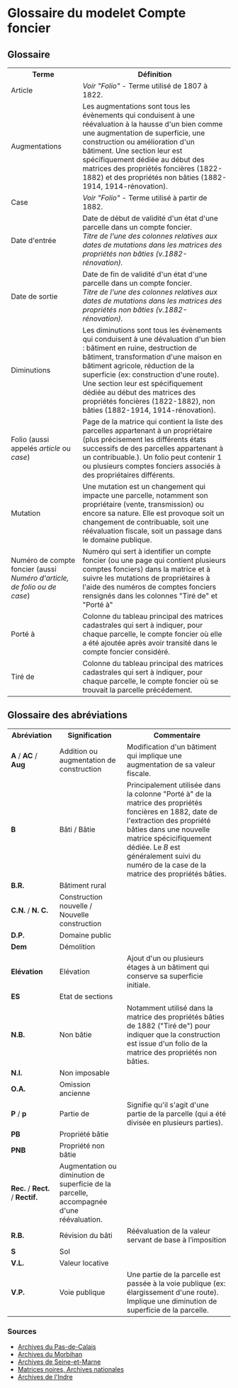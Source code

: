 # Glossaire du modelet Compte foncier

## Glossaire
<table>
  <tr>
    <th>Terme</th>
    <th>Définition</th>
  </tr>
  <tr>
    <td>Article</td>
    <td><i>Voir "Folio"</i> - Terme utilisé de 1807 à 1822.</td>
  </tr>
  <tr>
    <td>Augmentations</td>
    <td>Les augmentations sont tous les évènements qui conduisent à une réévaluation à la hausse d'un bien comme une augmentation de superficie, une construction ou amélioration d'un bâtiment. Une section leur est spécifiquement dédiée au début des matrices des propriétés foncières (1822-1882) et des propriétés non bâties (1882-1914, 1914-rénovation).</td>
  </tr>
  <tr>
    <td>Case</td>
    <td><i>Voir "Folio"</i> - Terme utilisé à partir de 1882.</td>
  </tr>
  <tr>
    <td>Date d'entrée</td>
    <td>Date de début de validité d'un état d'une parcelle dans un compte foncier.</br><i>Titre de l'une des colonnes relatives aux dates de mutations dans les matrices des propriétés non bâties (v.1882-rénovation).</i></td>
  </tr>
  <tr>
    <td>Date de sortie</td>
    <td>Date de fin de validité d'un état d'une parcelle dans un compte foncier.</br><i>Titre de l'une des colonnes relatives aux dates de mutations dans les matrices des propriétés non bâties (v.1882-rénovation).</i></td>
  </tr>
  <tr>
    <td>Diminutions</td>
    <td>Les diminutions sont tous les évènements qui conduisent à une dévaluation d'un bien : bâtiment en ruine, destruction de bâtiment, transformation d'une maison en bâtiment agricole, réduction de la superficie (ex: construction d'une route). Une section leur est spécifiquement dédiée au début des matrices des propriétés foncières (1822-1882), non bâties (1882-1914, 1914-rénovation).</td>
  </tr>
  <tr>
    <td>Folio (aussi appelés <i>article</i> ou <i>case</i>)</td>
    <td>Page de la matrice qui contient la liste des parcelles appartenant à un propriétaire (plus précisement les différents états successifs de des parcelles appartenant à un contribuable.). Un folio peut contenir 1 ou plusieurs comptes fonciers associés à des propriétaires différents.</td>
  </tr>
  <tr>
    <td>Mutation</td>
    <td>Une mutation est un changement qui impacte une parcelle, notamment son propriétaire (vente, transmission) ou encore sa nature. Elle est provoque soit un changement de contribuable, soit une réévaluation fiscale, soit un passage dans le domaine publique.</td>
  </tr>
  <tr>
    <td>Numéro de compte foncier (aussi <i>Numéro d'article, de folio ou de case</i>)</td>
    <td>Numéro qui sert à identifier un compte foncier (ou une page qui contient plusieurs comptes fonciers) dans la matrice et à suivre les mutations de propriétaires à l'aide des numéros de comptes fonciers rensignés dans les colonnes "Tiré de" et "Porté à"</td>
  </tr>
  <tr>
    <td>Porté à</td>
    <td>Colonne du tableau principal des matrices cadastrales qui sert à indiquer, pour chaque parcelle, le compte foncier où elle a été ajoutée après avoir transité dans le compte foncier considéré.</td>
  </tr>
  <tr>
    <td>Tiré de</td>
    <td>Colonne du tableau principal des matrices cadastrales qui sert à indiquer, pour chaque parcelle, le compte foncier où se trouvait la parcelle précédement.</td>
  </tr>
</table>

## Glossaire des abréviations

<table>
  <tr>
    <th>Abréviation</th>
    <th>Signification</th>
    <th>Commentaire</th>
  </tr>
  <tr>
    <td><b>A</b> / <b>AC</b> / <b>Aug</b></td>
    <td>Addition ou augmentation de construction</td>
    <td>Modification d'un bâtiment qui implique une augmentation de sa valeur fiscale.</td>
  </tr>
  <tr>
    <td><b>B</b></td>
    <td>Bâti / Bâtie</td>
    <td>Principalement utilisée dans la colonne "Porté à" de la matrice des propriétés foncières en 1882, date de l'extraction des propriété bâties dans une nouvelle matrice spécicifiquement dédiée. Le <i>B</i> est généralement suivi du numéro de la case de la matrice des propriétés bâties.</td>
  </tr>
  <tr>
    <td><b>B.R.</b></td>
    <td>Bâtiment rural</td>
    <td></td>
  </tr>
  <tr>
    <td><b>C.N.</b> / <b>N. C.</b></td>
    <td>Construction nouvelle / Nouvelle construction</td>
    <td></td>
  </tr>
  <tr>
    <td><b>D.P.</b></td>
    <td>Domaine public</td>
    <td></td>
  </tr>
  <tr>
    <td><b>Dem</b></td>
    <td>Démolition</td>
    <td></td>
  </tr>
  <tr>
    <td><b>Elévation</b></td>
    <td>Elévation</td>
    <td>Ajout d'un ou plusieurs étages à un bâtiment qui conserve sa superficie initiale.</td>
  </tr>
  <tr>
    <td><b>ES</b></td>
    <td>Etat de sections</td>
    <td></td>
  </tr>
  <tr>
    <td><b>N.B.</b></td>
    <td>Non bâtie</td>
    <td>Notamment utilisé dans la matrice des propriétés bâties de 1882 ("Tiré de") pour indiquer que la construction est issue d'un folio de la matrice des propriétés non bâties.</td>
  </tr>
  <tr>
    <td><b>N.I.</b></td>
    <td>Non imposable</td>
    <td></td>
  </tr>
  <tr>
    <td><b>O.A.</b></td>
    <td>Omission ancienne</td>
    <td></td>
  </tr>
  <tr>
    <td><b>P</b> / <b>p</b></td>
    <td>Partie de</td>
    <td>Signifie qu'il s'agit d'une partie de la parcelle (qui a été divisée en plusieurs parties).</td>
  </tr>
  <tr>
    <td><b>PB</b></td>
    <td>Propriété bâtie</td>
    <td></td>
  </tr>
  <tr>
    <td><b>PNB</b></td>
    <td>Propriété non bâtie</td>
    <td></td>
  </tr>
  <tr>
    <td><b>Rec.</b> / <b>Rect.</b> / <b>Rectif.</b></td>
    <td>Augmentation ou diminution de superficie de la parcelle, accompagnée d'une réévaluation.</td>
    <td></td>
  </tr>
  <tr>
    <td><b>R.B.</b></td>
    <td>Révision du bâti</td>
    <td>Réévaluation de la valeur servant de base à l’imposition</td>
  </tr>
  <tr>
    <td><b>S</b></td>
    <td>Sol</td>
    <td></td>
  </tr>
  <tr>
    <td><b>V.L.</b></td>
    <td>Valeur locative</td>
    <td></td>
  </tr>
  <tr>
    <td><b>V.P.</b></td>
    <td>Voie publique</td>
    <td>Une partie de la parcelle est passée à la voie publique (ex: élargissement d'une route). Implique une diminution de superficie de la parcelle.</td>
  </tr>
</table>

### Sources
* [Archives du Pas-de-Calais](https://www.archivespasdecalais.fr/Chercher/Fonds-et-collections/Archives-modernes/Serie-P-Finances-cadastre-poste)
* [Archives du Morbihan](https://patrimoines-archives.morbihan.fr/fileadmin/Archives/Rechercher/Fiches_pratiques/Recherche_fonciere_cadastre.pdf)
* [Archives de Seine-et-Marne](https://archives.seine-et-marne.fr/fr/faire-une-recherche-dans-le-cadastre)
* [Matrices noires, Archives nationales](https://francearchives.gouv.fr/findingaid/5d08f8387e7ba7e323049b57c3ea01ccd76e4224)
* [Archives de l'Indre](https://www.archives36.fr/image/56063/19947?size=!800,800&region=full&format=pdf&download=1&crop=haut&realWidth=1240&realHeight=1754&force-inline)


